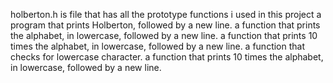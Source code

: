 holberton.h is file that has all the prototype functions i used in this project
a program that prints Holberton, followed by a new line.
a function that prints the alphabet, in lowercase, followed by a new line.
a function that prints 10 times the alphabet, in lowercase, followed by a new line.
a function that checks for lowercase character.
a function that prints 10 times the alphabet, in lowercase, followed by a new line.
